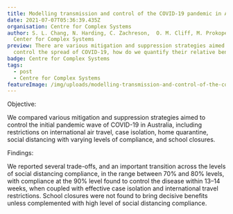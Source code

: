 ```yaml
---
title: Modelling transmission and control of the COVID-19 pandemic in Australia
date: 2021-07-07T05:36:39.435Z
organisation: Centre for Complex Systems
author: S. L. Chang, N. Harding, C. Zachreson,  O. M. Cliff, M. Prokopenko,
  Center for Complex Systems
preview: There are various mitigation and suppression strategies aimed to
  control the spread of COVID-19, how do we quantify their relative benefits?
badge: Centre for Complex Systems
tags:
  - post
  - Centre for Complex Systems
featureImage: /img/uploads/modelling-transmission-and-control-of-the-covid-19-pandemic-in-australia.jpg
---
```

Objective: 

We compared various mitigation and suppression strategies aimed to control the initial pandemic wave of COVID-19 in Australia, including restrictions on international air travel, case isolation, home quarantine, social distancing with varying levels of compliance, and school closures.

Findings: 

We reported several trade-offs, and an important transition across the levels of social distancing compliance, in the range between 70% and 80% levels, with compliance at the 90% level found to control the disease within 13–14 weeks, when coupled with effective case isolation and international travel restrictions. School closures were not found to bring decisive benefits unless complemented with high level of social distancing compliance.